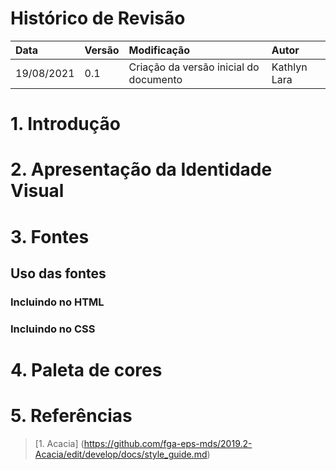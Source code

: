 # Histórico de Revisão


| Data   | Versão | Modificação  | Autor  |
| :- | :- | :- | :- |
| 19/08/2021 | 0.1 | Criação da versão inicial do documento | Kathlyn Lara |

# 1. Introdução


# 2. Apresentação da Identidade Visual

# 3. Fontes

## Uso das fontes

### Incluindo no HTML

### Incluindo no CSS

# 4. Paleta de cores

<!-- 
## 4.1 Componentes

### 4.1. Botões

### 4.2. Campos de formulários

### 4.3. Navbar
-->

# 5. Referências
>[1. Acacia]
(https://github.com/fga-eps-mds/2019.2-Acacia/edit/develop/docs/style_guide.md)
